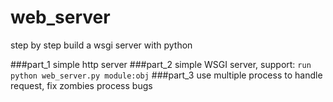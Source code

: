 # web_server
step by step build a wsgi server with python

###part_1
simple http server
###part_2 
simple WSGI server, 
support:
`run python web_server.py module:obj`
###part_3
use multiple process to handle request,
fix zombies process bugs
